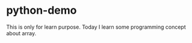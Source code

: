 # python-demo
This is only for learn purpose. 
Today I learn some programming concept about array.

